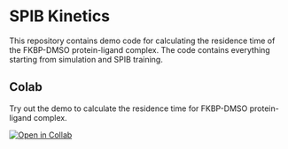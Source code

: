 # SPIB Kinetics

This repository contains demo code for calculating the residence time of the FKBP-DMSO protein-ligand complex. The code contains everything starting from simulation and SPIB training.

## Colab 

Try out the demo to calculate the residence time for FKBP-DMSO protein-ligand complex.

[![Open in Collab](https://colab.research.google.com/assets/colab-badge.svg)](https://colab.research.google.com/github/Suemin-Lee/SPIB_kinetics/blob/main/main.ipynb)

